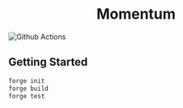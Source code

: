 # <h1 align="center"> Momentum </h1>

![Github Actions](https://github.com/momentum-co/contracts/workflows/CI/badge.svg)

## Getting Started

```sh
forge init
forge build
forge test
```
